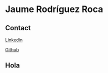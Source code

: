 # Jaume Rodríguez Roca

## Contact

[Linkedin](https://www.linkedin.com/in/jrodriguezroca/)

[Github](https://github.com/JRodriguezRoca)

## Hola